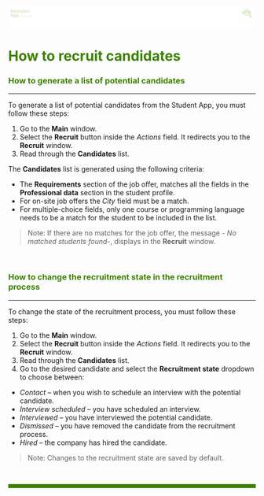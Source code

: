 ![banner](/.attachments/peque.png)


# <span style="color:#3C8000">How to recruit candidates</span>

### <span style="color:#3C8000">How to generate a list of potential candidates</span>
___

To generate a list of potential candidates from the Student App, you must follow these steps:

1. Go to the **Main** window.
1. Select the **Recruit** button inside the _Actions_ field. It redirects you to the **Recruit** window.
3. Read through the **Candidates** list.

The **Candidates** list is generated using the following criteria:
- The **Requirements** section of the job offer, matches all the fields in the **Professional data** section in the student profile.
- For on-site job offers the _City_ field must be a match.
- For multiple-choice fields, only one course or programming language needs to be a match for the student to be included in the list.

>Note: If there are no matches for the job offer, the message - _No matched students found_-, displays in the **Recruit** window.


<br>

### <span style="color:#3C8000">How to change the recruitment state in the recruitment process</span>
----
To change the state of the recruitment process, you must follow these steps:

1. Go to the **Main** window.
1. Select the **Recruit** button inside the _Actions_ field. It redirects you to the **Recruit** window.
3. Read through the **Candidates** list.
1. Go to the desired candidate and select the **Recruitment state** dropdown to choose between:
- _Contact_ – when you wish to schedule an interview with the potential candidate.
- _Interview scheduled_ – you have scheduled an interview.
- _Interviewed_ – you have interviewed the potential candidate.
- _Dismissed_ – you have removed the candidate from the recruitment process.
- _Hired_ – the company has hired the candidate.

>Note: Changes to the recruitment state are saved by default.


<br>
<hr style="height:8px;background-color:#3C8000">
